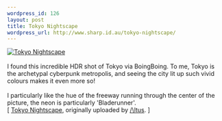 ```yaml
--- 
wordpress_id: 126
layout: post
title: Tokyo Nightscape
wordpress_url: http://www.sharp.id.au/tokyo-nightscape/
---
```

<div class="flickr-frame">
	<a href="http://www.flickr.com/photos/altus/322152193/" title="photo sharing"><img src="http://farm1.static.flickr.com/137/322152193_f1ab23b927_t.jpg" class="flickr-photo" alt="Tokyo Nightscape" /></a><br />
</div><br />
I found this incredible HDR shot of Tokyo via BoingBoing. To me, Tokyo is the archetypal cyberpunk metropolis, and seeing the city lit up such vivid colours makes it even more so!<br />
<br />
I particularly like the hue of the freeway running through the center of the picture, the neon is particularly 'Bladerunner'.
<br clear="left" />
	<span class="flickr-caption" >
		[ <a href="http://www.flickr.com/photos/altus/322152193/">Tokyo Nightscape</a>, originally uploaded by <a href="http://www.flickr.com/people/altus/">/\ltus</a>. ]
	</span>
